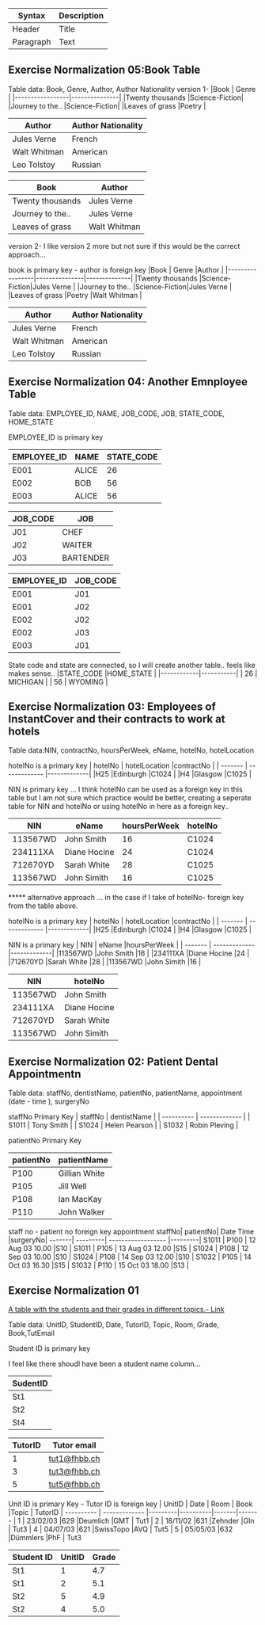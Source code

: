 | Syntax    | Description |
| --------- | ----------- |
| Header    | Title       |
| Paragraph | Text        |

## Exercise Normalization 05:Book Table 


Table data: Book, Genre, Author, Author Nationality
version 1- 
|Book             | Genre         |
|-----------------|---------------|
|Twenty thousands |Science-Fiction|
|Journey to the.. |Science-Fiction|
|Leaves of grass  |Poetry         |

|Author           | Author Nationality |        
|-----------------|--------------------|
|Jules Verne      |French              |
|Walt Whitman     |American            |
|Leo Tolstoy      |Russian             |


|Book             | Author             |        
|-----------------|--------------------|
|Twenty thousands |Jules Verne         |
|Journey to the.. |Jules Verne         |
|Leaves of grass  | Walt Whitman       |
 
version 2-  I like version 2 more but not sure if this would be the correct approach... 

book is primary key - author is foreign key 
|Book             | Genre         |Author        | 
|-----------------|---------------|--------------| 
|Twenty thousands |Science-Fiction|Jules Verne   |
|Journey to the.. |Science-Fiction|Jules Verne   |
|Leaves of grass  |Poetry         |Walt Whitman  |

|Author           | Author Nationality |        
|-----------------|--------------------|
|Jules Verne      |French              |
|Walt Whitman     |American            |
|Leo Tolstoy      |Russian             |


## Exercise Normalization 04: Another Emnployee Table

Table data: EMPLOYEE_ID, NAME, JOB_CODE, JOB, STATE_CODE, HOME_STATE

EMPLOYEE_ID is primary key

|EMPLOYEE_ID | NAME     |STATE_CODE | 
|------------|----------|-----------| 
| E001       | ALICE    |26         |
| E002       | BOB      |56         |
| E003       | ALICE    |56         |

|JOB_CODE    | JOB      |
|------------|----------|
| J01        | CHEF     |
| J02        | WAITER   |
| J03        |BARTENDER |

|EMPLOYEE_ID | JOB_CODE |
|------------|----------|
| E001       | J01      |
| E001       | J02      |
| E002       | J02      |
| E002       | J03      |
| E003       | J01      |


State code and state are connected, so I will create another table.. feels like makes sense.. 
|STATE_CODE  |HOME_STATE |
|------------|-----------|
| 26         | MICHIGAN  |
| 56         | WYOMING   |


## Exercise Normalization 03: Employees of InstantCover and their contracts to work at hotels 

Table data:NIN, contractNo, hoursPerWeek, eName, hotelNo, hotelLocation

hotelNo is a primary key
| hotelNo | hotelLocation |contractNo   | 
| ------- | ------------- |-------------|
|H25      |Edinburgh      |C1024        |
|H4       |Glasgow        |C1025        |

NIN is primary key ...
I think hotelNo can be used as a foreign key in this table but I am not sure which practice would be better, creating a seperate table for NIN and hotelNo or using hotelNo in here as a foreign key.. 

| NIN     | eName         |hoursPerWeek | hotelNo |
| ------- | ------------- |-------------|---------|
|113567WD |John Smith     |16           |C1024    |
|234111XA |Diane Hocine   |24           |C1024    |
|712670YD |Sarah White    |28           |C1025    |
|113567WD |John Simith    |16           |C1025    |


***** alternative approach ... in the case if I take of hotelNo- foreign key from the table above. 

hotelNo is a primary key
| hotelNo | hotelLocation |contractNo   | 
| ------- | ------------- |-------------|
|H25      |Edinburgh      |C1024        |
|H4       |Glasgow        |C1025        |


NIN is a primary key 
| NIN     | eName         |hoursPerWeek |
| ------- | ------------- |-------------|
|113567WD |John Smith     |16           |
|234111XA |Diane Hocine   |24           |
|712670YD |Sarah White    |28           |
|113567WD |John Simith    |16           |


| NIN     | hotelNo       |
| ------- | ------------- |
|113567WD |John Smith     |
|234111XA |Diane Hocine   |
|712670YD |Sarah White    |
|113567WD |John Simith    |


## Exercise Normalization 02: Patient Dental Appointmentn

Table data: staffNo, dentistName, patientNo, patientName, appointment (date - time ), surgeryNo

staffNo Primary Key
| staffNo    | dentistName   |
| ---------- | ------------- |
| S1011      | Tony Smith    |
| S1024      | Helen Pearson |
| S1032      | Robin Pleving |

patientNo Primary Key

| patientNo  | patientName   |
| ---------- | ------------- |
| P100       |Gillian White  |
| P105       |Jill Well      |
| P108       |Ian MacKay     |
| P110       |John Walker    |


staff no - patient no foreign key
                       appointment 
staffNo| patientNo| Date       Time    |surgeryNo|
-------| ---------| ------------------ |---------|
S1011  | P100     | 12 Aug 03   10.00  |S10      |
S1011  | P105     | 13 Aug 03   12.00  |S15      |
S1024  | P108     | 12 Sep 03   10.00  |S10      |
S1024  | P108     | 14 Sep 03   12.00  |S10      |
S1032  | P105     | 14 Oct 03   16.30  |S15      |
S1032  | P110     | 15 Oct 03   18.00  |S13      |



## Exercise Normalization 01
[A table with the students and their grades in different topics.- Link](http://www.gitta.info/LogicModelin/en/html/DataConsiten_selfAssessment5.html)

Table data: UnitID, StudentID, Date, TutorID, Topic, Room, Grade, Book,TutEmail

Student ID is primary key

I feel like there shoudl have been a student name column... 

| SudentID    |
| ----------  | 
| St1         | 
| St2         |
| St4         |


| TutorID    | Tutor email   |
| ---------- | ------------- |
| 1          | tut1@fhbb.ch  |
| 3          | tut3@fhbb.ch  |
| 5          | tut5@fhbb.ch  |


Unit ID is primary Key - Tutor ID is foreign key
| UnitID     | Date          | Room    | Book     |Topic  | TutorID
| ---------- | ------------- |---------|----------|-------|-------
| 1          | 23/02/03      |629      |Deumlich  |GMT    | Tut1
| 2          | 18/11/02      |631      |Zehnder   |GIn    | Tut3
| 4          | 04/07/03      |621      |SwissTopo |AVQ    | Tut5
| 5          | 05/05/03      |632      |Dümmlers  |PhF    | Tut3



Student ID   | UnitID  |Grade    | 
| ---------- | ------  |---------|
| St1        | 1       |4.7      |
| St1        | 2       |5.1      |
| St2        | 5       |4.9      |
| St2        | 4       |5.0      |
